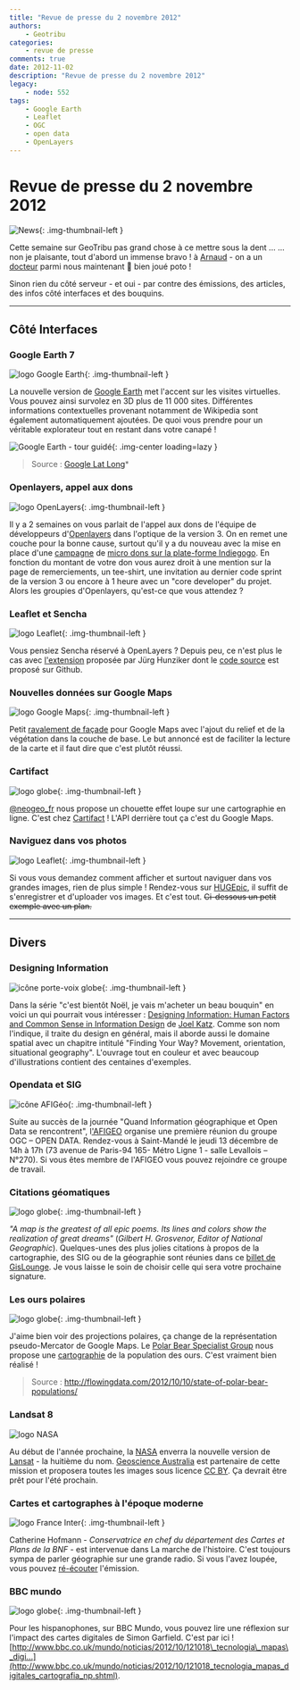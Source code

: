```yaml
---
title: "Revue de presse du 2 novembre 2012"
authors:
    - Geotribu
categories:
    - revue de presse
comments: true
date: 2012-11-02
description: "Revue de presse du 2 novembre 2012"
legacy:
    - node: 552
tags:
    - Google Earth
    - Leaflet
    - OGC
    - open data
    - OpenLayers
---
```


# Revue de presse du 2 novembre 2012

![News](https://cdn.geotribu.fr/img/internal/icons-rdp-news/news.png "Icône news générique"){: .img-thumbnail-left }

Cette semaine sur GeoTribu pas grand chose à ce mettre sous la dent ... ... non je plaisante, tout d'abord un immense bravo ! à [Arnaud](https://twitter.com/geotribu) - on a un [docteur](http://www.geotribu.net/node/551) parmi nous maintenant :slightly_smiling_face: bien joué poto !

Sinon rien du côté serveur - et oui - par contre des émissions, des articles, des infos côté interfaces et des bouquins.

----

## Côté Interfaces

### Google Earth 7

![logo Google Earth](https://cdn.geotribu.fr/img/logos-icones/entreprises_association/google/googleearth.png "logo Google Earth"){: .img-thumbnail-left }

La nouvelle version de [Google Earth](http://www.google.fr/earth/index.html) met l'accent sur les visites virtuelles. Vous pouvez ainsi survolez en 3D plus de 11 000 sites. Différentes informations contextuelles provenant notamment de Wikipedia sont également automatiquement ajoutées. De quoi vous prendre pour un véritable explorateur tout en restant dans votre canapé !

![Google Earth - tour guidé](https://cdn.geotribu.fr/img/articles-blog-rdp/capture-ecran/reupload/google_earth_tour_guide.jpg " Tour guidé de la Terre sur Google Earth"){: .img-center loading=lazy }

> Source : [Google Lat Long](http://google-latlong.blogspot.fr/2012/10/explore-world-with-tour-guide-and-3d.html)*

### Openlayers, appel aux dons

![logo OpenLayers](https://cdn.geotribu.fr/img/logos-icones/logiciels_librairies/openlayers.png "logo OpenLayers"){: .img-thumbnail-left }

Il y a 2 semaines on vous parlait de l'appel aux dons de l'équipe de développeurs d'[Openlayers](https://openlayers.org/) dans l'optique de la version 3. On en remet une couche pour la bonne cause, surtout qu'il y a du nouveau avec la mise en place d'une [campagne](https://openlayers.org/blog/2012/11/01/crowdfunding-openlayers-3/) de [micro dons sur la plate-forme Indiegogo](http://www.indiegogo.com/ol3). En fonction du montant de votre don vous aurez droit à une mention sur la page de remerciements, un tee-shirt, une invitation au dernier code sprint de la version 3 ou encore à 1 heure avec un "core developer" du projet. Alors les groupies d'Openlayers, qu'est-ce que vous attendez ?

### Leaflet et Sencha

![logo Leaflet](https://cdn.geotribu.fr/img/logos-icones/logiciels_librairies/leaflet.png "logo Leaflet"){: .img-thumbnail-left }

Vous pensiez Sencha réservé à OpenLayers ? Depuis peu, ce n'est plus le cas avec [l'extension](https://market.sencha.com/users/162/extensions/177) proposée par Jürg Hunziker dont le [code source](https://github.com/tschortsch/Ext.ux.LeafletMap) est proposé sur Github.

### Nouvelles données sur Google Maps

![logo Google Maps](https://cdn.geotribu.fr/img/logos-icones/entreprises_association/google/google_maps.png "logo Google Maps"){: .img-thumbnail-left }

Petit [ravalement de façade](http://google-latlong.blogspot.com/2012/10/get-better-view-of-natural-geography.html) pour Google Maps avec l'ajout du relief et de la végétation dans la couche de base. Le but annoncé est de faciliter la lecture de la carte et il faut dire que c'est plutôt réussi.

### Cartifact

![logo globe](https://cdn.geotribu.fr/img/internal/icons-rdp-news/world.png "Icône de globe"){: .img-thumbnail-left }

[@neogeo\_fr](https://twitter.com/neogeo_fr) nous propose un chouette effet loupe sur une cartographie en ligne. C'est chez [Cartifact](http://maps.cartifact.com/lany/) ! L'API derrière tout ça c'est du Google Maps.

### Naviguez dans vos photos

![logo Leaflet](https://cdn.geotribu.fr/img/logos-icones/logiciels_librairies/leaflet.png "logo Leaflet"){: .img-thumbnail-left }

Si vous vous demandez comment afficher et surtout naviguer dans vos grandes images, rien de plus simple ! Rendez-vous sur [HUGEpic](http://hugepic.io/), il suffit de s'enregistrer et d'uploader vos images. Et c'est tout. ~~Ci-dessous un petit exemple avec un plan.~~

----

## Divers

### Designing Information

![icône porte-voix globe](https://cdn.geotribu.fr/img/internal/icons-rdp-news/journalisme.png "icône porte-voix globe"){: .img-thumbnail-left }

Dans la série "c'est bientôt Noël, je vais m'acheter un beau bouquin" en voici un qui pourrait vous intéresser : [Designing Information: Human Factors and Common Sense in Information Design](http://www.wiley.com/WileyCDA/WileyTitle/productCd-111834197X,descCd-tableOfContents.html) de [Joel Katz](http://www.joelkatzdesign.com/index.html). Comme son nom l'indique, il traite du design en général, mais il aborde aussi le domaine spatial avec un chapitre intitulé "Finding Your Way? Movement, orientation, situational geography". L'ouvrage tout en couleur et avec beaucoup d'illustrations contient des centaines d'exemples.

### Opendata et SIG

![icône AFIGéo](https://cdn.geotribu.fr/img/logos-icones/entreprises_association/afigeo.png "icône AFIGéo"){: .img-thumbnail-left }

Suite au succès de la journée "Quand Information géographique et Open Data se rencontrent", l['AFIGEO](http://www.afigeo.asso.fr/voir-toutes-les-news/631-le-gt-ogc-de-lafigeo-setend-a-la-problematique-open-data-participez-a-la-reunion-du-13-dec-2012.html) organise une première réunion du groupe OGC – OPEN DATA. Rendez-vous à Saint-Mandé le jeudi 13 décembre de 14h à 17h (73 avenue de Paris-94 165- Métro Ligne 1 - salle Levallois – N°270). Si vous êtes membre de l'AFIGEO vous pouvez rejoindre ce groupe de travail.

### Citations géomatiques

![logo globe](https://cdn.geotribu.fr/img/internal/icons-rdp-news/world.png "Icône de globe"){: .img-thumbnail-left }

*"A map is the greatest of all epic poems. Its lines and colors show the realization of great dreams"* (*Gilbert H. Grosvenor, Editor of National Geographic*). Quelques-unes des plus jolies citations à propos de la cartographie, des SIG ou de la géographie sont réunies dans ce [billet de GisLounge](http://gislounge.com/gis-quotes/). Je vous laisse le soin de choisir celle qui sera votre prochaine signature.

### Les ours polaires

![logo globe](https://cdn.geotribu.fr/img/internal/icons-rdp-news/world.png "Icône de globe"){: .img-thumbnail-left }

J'aime bien voir des projections polaires, ça change de la représentation pseudo-Mercator de Google Maps. Le [Polar Bear Specialist Group](http://pbsg.npolar.no/en/) nous propose une [cartographie](http://pbsg.npolar.no/en/dynamic/app/) de la population des ours. C'est vraiment bien réalisé !

> Source : <http://flowingdata.com/2012/10/10/state-of-polar-bear-populations/>

### Landsat 8

![logo NASA](https://cdn.geotribu.fr/img/logos-icones/entreprises_association/nasa.png "logo NASA")

Au début de l'année prochaine, la [NASA](http://landsat.usgs.gov/) enverra la nouvelle version de [Lansat](https://en.wikipedia.org/wiki/Landsat_program) - la huitième du nom. [Geoscience Australia](http://www.ga.gov.au/) est partenaire de cette mission et proposera toutes les images sous licence [CC BY](http://creativecommons.org/weblog/entry/34428). Ça devrait être prêt pour l'été prochain.

### Cartes et cartographes à l'époque moderne

![logo France Inter](https://cdn.geotribu.fr/img/logos-icones/divers/franceinter.png "logo France Inter"){: .img-thumbnail-left }

Catherine Hofmann - *Conservatrice en chef du département des Cartes et Plans de la BNF* - est intervenue dans La marche de l'histoire. C'est toujours sympa de parler géographie sur une grande radio. Si vous l'avez loupée, vous pouvez [ré-écouter](http://www.franceinter.fr/emission-la-marche-de-l-histoire-cartes-et-cartographes-a-l-epoque-moderne) l'émission.

### BBC mundo

![logo globe](https://cdn.geotribu.fr/img/internal/icons-rdp-news/world.png "Icône de globe"){: .img-thumbnail-left }

Pour les hispanophones, sur BBC Mundo, vous pouvez lire une réflexion sur l'impact des cartes digitales de Simon Garfield. C'est par ici ! [http://www.bbc.co.uk/mundo/noticias/2012/10/121018\_tecnologia\_mapas\_digi...](http://www.bbc.co.uk/mundo/noticias/2012/10/121018_tecnologia_mapas_digitales_cartografia_np.shtml).
